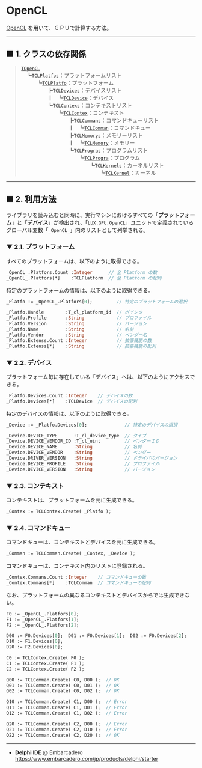 # OpenCL

[OpenCL](https://ja.wikipedia.org/wiki/OpenCL) を用いて、ＧＰＵで計算する方法。

----
## ■ 1. クラスの依存関係

> [`TOpenCL`](https://github.com/LUXOPHIA/LUX.GPU.OpenCL/blob/master/LUX.GPU.OpenCL.pas#L52)  
　┗[`TCLPlatfos`](https://github.com/LUXOPHIA/LUX.GPU.OpenCL/blob/master/LUX.GPU.OpenCL.Platfo.pas#L89)：プラットフォームリスト  
　　　┗[`TCLPlatfo`](https://github.com/LUXOPHIA/LUX.GPU.OpenCL/blob/master/LUX.GPU.OpenCL.Platfo.pas#L34)：プラットフォーム  
　　　　　┣[`TCLDevices`](https://github.com/LUXOPHIA/LUX.GPU.OpenCL/blob/master/LUX.GPU.OpenCL.Device.pas#L291)：デバイスリスト  
　　　　　┃　┗[`TCLDevice`](https://github.com/LUXOPHIA/LUX.GPU.OpenCL/blob/master/LUX.GPU.OpenCL.Device.pas#L21)：デバイス  
　　　　　┗[`TCLContexs`](https://github.com/LUXOPHIA/LUX.GPU.OpenCL/blob/master/LUX.GPU.OpenCL.Contex.pas#L61)：コンテキストリスト  
　　　　　　　┗[`TCLContex`](https://github.com/LUXOPHIA/LUX.GPU.OpenCL/blob/master/LUX.GPU.OpenCL.Contex.pas#L25)：コンテキスト  
　　　　　　　　　┣[`TCLCommans`](https://github.com/LUXOPHIA/LUX.GPU.OpenCL/blob/master/LUX.GPU.OpenCL.Comman.pas#L48)：コマンドキューリスト  
　　　　　　　　　┃　┗[`TCLComman`](https://github.com/LUXOPHIA/LUX.GPU.OpenCL/blob/master/LUX.GPU.OpenCL.Comman.pas#L22)：コマンドキュー  
　　　　　　　　　┣[`TCLMemorys`](https://github.com/LUXOPHIA/LUX.GPU.OpenCL/blob/master/LUX.GPU.OpenCL.Memory.pas#L47)：メモリーリスト  
　　　　　　　　　┃　┗[`TCLMemory`](https://github.com/LUXOPHIA/LUX.GPU.OpenCL/blob/master/LUX.GPU.OpenCL.Memory.pas#L21)：メモリー  
　　　　　　　　　┗[`TCLProgras`](https://github.com/LUXOPHIA/LUX.GPU.OpenCL/blob/master/LUX.GPU.OpenCL.Progra.pas#L56)：プログラムリスト  
　　　　　　　　　　　┗[`TCLProgra`](https://github.com/LUXOPHIA/LUX.GPU.OpenCL/blob/master/LUX.GPU.OpenCL.Progra.pas#L23)：プログラム  
　　　　　　　　　　　　　┗[`TCLKernels`](https://github.com/LUXOPHIA/LUX.GPU.OpenCL/blob/master/LUX.GPU.OpenCL.Kernel.pas#L72)：カーネルリスト  
　　　　　　　　　　　　　　　┗[`TCLKernel`](https://github.com/LUXOPHIA/LUX.GPU.OpenCL/blob/master/LUX.GPU.OpenCL.Kernel.pas#L29)：カーネル

----
## ■ 2. 利用方法

ライブラリを読み込むと同時に、実行マシンにおけるすべての「**プラットフォーム**」と「**デバイス**」が検出され、「`LUX.GPU.OpenCL`」ユニットで定義されているグローバル変数「`_OpenCL_`」内のリストとして列挙される。

### ▼ 2.1. プラットフォーム
すべてのプラットフォームは、以下のように取得できる。
```pascal
_OpenCL_.Platfors.Count :Integer      // 全 Platform の数
_OpenCL_.Platfors[*]    :TCLPlatform  // 全 Platform の配列
```

特定のプラットフォームの情報は、以下のように取得できる。
```pascal
_Platfo := _OpenCL_.Platfors[0];         // 特定のプラットフォームの選択

_Platfo.Handle        :T_cl_platform_id  // ポインタ
_Platfo.Profile       :String            // プロファイル
_Platfo.Version       :String            // バージョン
_Platfo.Name          :String            // 名前
_Platfo.Vendor        :String            // ベンダー名
_Platfo.Extenss.Count :Integer           // 拡張機能の数
_Platfo.Extenss[*]    :String            // 拡張機能の配列
```

### ▼ 2.2. デバイス
プラットフォーム毎に存在している「デバイス」へは、以下のようにアクセスできる。
```pascal
_Platfo.Devices.Count :Integer    // デバイスの数
_Platfo.Devices[*]    :TCLDevice  // デバイスの配列
```

特定のデバイスの情報は、以下のように取得できる。
```pascal
_Device := _Platfo.Devices[0];              // 特定のデバイスの選択

_Device.DEVICE_TYPE      :T_cl_device_type  // タイプ
_Device.DEVICE_VENDOR_ID :T_cl_uint         // ベンダーＩＤ
_Device.DEVICE_NAME      :String            // 名前
_Device.DEVICE_VENDOR    :String            // ベンダー
_Device.DRIVER_VERSION   :String            // ドライバのバージョン
_Device.DEVICE_PROFILE   :String            // プロファイル
_Device.DEVICE_VERSION   :String            // バージョン
```

### ▼ 2.3. コンテキスト
コンテキストは、プラットフォームを元に生成できる。
```pascal
_Contex := TCLContex.Create( _Platfo ); 
```

### ▼ 2.4. コマンドキュー
コマンドキューは、コンテキストとデバイスを元に生成できる。
```pascal
_Comman := TCLComman.Create( _Contex, _Device ); 
```

コマンドキューは、コンテキスト内のリストに登録される。
```pascal
_Contex.Commans.Count :Integer    // コマンドキューの数
_Contex.Commans[*]    :TCLComman  // コマンドキューの配列
```

なお、プラットフォームの異なるコンテキストとデバイスからでは生成できない。
```pascal
F0 := _OpenCL_.Platfors[0];
F1 := _OpenCL_.Platfors[1];
F2 := _OpenCL_.Platfors[2];

D00 := F0.Devices[0];  D01 := F0.Devices[1];  D02 := F0.Devices[2]; 
D10 := F1.Devices[0];
D20 := F2.Devices[0];

C0 := TCLContex.Create( F0 ); 
C1 := TCLContex.Create( F1 ); 
C2 := TCLContex.Create( F2 );

Q00 := TCLComman.Create( C0, D00 );  // OK
Q01 := TCLComman.Create( C0, D01 );  // OK
Q02 := TCLComman.Create( C0, D02 );  // OK

Q10 := TCLComman.Create( C1, D00 );  // Error
Q11 := TCLComman.Create( C1, D01 );  // Error
Q12 := TCLComman.Create( C1, D02 );  // Error

Q20 := TCLComman.Create( C2, D00 );  // Error
Q21 := TCLComman.Create( C2, D10 );  // Error
Q22 := TCLComman.Create( C2, D20 );  // OK
```


----

* **Delphi IDE** @ Embarcadero  
https://www.embarcadero.com/jp/products/delphi/starter

